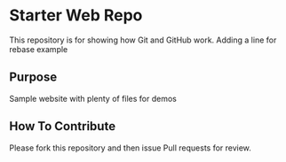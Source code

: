 # Starter Web Repo

This repository is for showing how Git and GitHub work. Adding a line for rebase example

## Purpose

Sample website with plenty of files for demos

## How To Contribute 

Please fork this repository and then issue Pull requests for review.